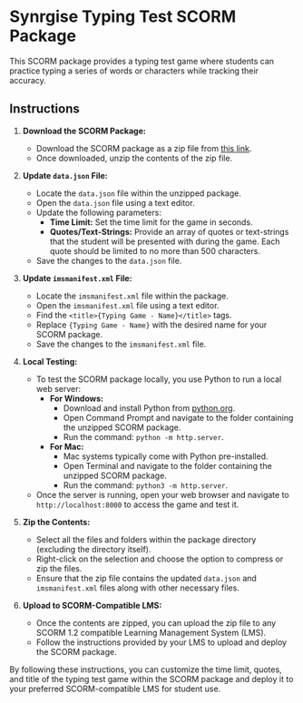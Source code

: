 # Synrgise Typing Test SCORM Package

This SCORM package provides a typing test game where students can practice typing a series of words or characters while tracking their accuracy.

## Instructions

1. **Download the SCORM Package:**
   - Download the SCORM package as a zip file from [this link](https://github.com/Synrgise/SynrgiseTypingTestScorm/archive/refs/heads/main.zip).
   - Once downloaded, unzip the contents of the zip file.

2. **Update `data.json` File:**
   - Locate the `data.json` file within the unzipped package.
   - Open the `data.json` file using a text editor.
   - Update the following parameters:
     - **Time Limit:** Set the time limit for the game in seconds.
     - **Quotes/Text-Strings:** Provide an array of quotes or text-strings that the student will be presented with during the game. Each quote should be limited to no more than 500 characters.
   - Save the changes to the `data.json` file.

3. **Update `imsmanifest.xml` File:**
   - Locate the `imsmanifest.xml` file within the package.
   - Open the `imsmanifest.xml` file using a text editor.
   - Find the `<title>{Typing Game - Name}</title>` tags.
   - Replace `{Typing Game - Name}` with the desired name for your SCORM package.
   - Save the changes to the `imsmanifest.xml` file.

4. **Local Testing:**
   - To test the SCORM package locally, you use Python to run a local web server:
     - **For Windows:**
       - Download and install Python from [python.org](https://www.python.org/downloads/).
       - Open Command Prompt and navigate to the folder containing the unzipped SCORM package.
       - Run the command: `python -m http.server`.
     - **For Mac:**
       - Mac systems typically come with Python pre-installed.
       - Open Terminal and navigate to the folder containing the unzipped SCORM package.
       - Run the command: `python3 -m http.server`.
   - Once the server is running, open your web browser and navigate to `http://localhost:8000` to access the game and test it.

5. **Zip the Contents:**
   - Select all the files and folders within the package directory (excluding the directory itself).
   - Right-click on the selection and choose the option to compress or zip the files.
   - Ensure that the zip file contains the updated `data.json` and `imsmanifest.xml` files along with other necessary files.

6. **Upload to SCORM-Compatible LMS:**
   - Once the contents are zipped, you can upload the zip file to any SCORM 1.2 compatible Learning Management System (LMS).
   - Follow the instructions provided by your LMS to upload and deploy the SCORM package.

By following these instructions, you can customize the time limit, quotes, and title of the typing test game within the SCORM package and deploy it to your preferred SCORM-compatible LMS for student use.
